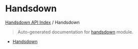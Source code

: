 # Handsdown

[Handsdown API Index](../README.md#handsdown-api-index) /
Handsdown

> Auto-generated documentation for [handsdown](https://github.com/vemel/handsdown/blob/main/handsdown/__init__.py) module.

- [Handsdown](#handsdown)
